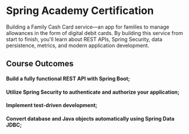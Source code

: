 # Spring Academy Certification

Building a Family Cash Card service—an app for families to manage allowances in the form of digital debit cards. By building this service from start to finish, you'll learn about REST APIs, Spring Security, data persistence, metrics, and modern application development.

## Course Outcomes

#### Build a fully functional REST API with Spring Boot;

#### Utilize Spring Security to authenticate and authorize your application;
#### Implement test-driven development;
#### Convert database and Java objects automatically using Spring Data JDBC;
